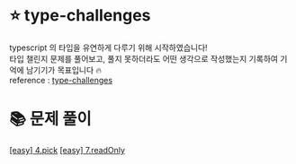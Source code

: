 # ⭐️ type-challenges

typescript 의 타입을 유연하게 다루기 위해 시작하였습니다! <br />
타입 챌린지 문제를 풀어보고, 풀지 못하더라도 어떤 생각으로 작성했는지 기록하여 기억에 남기기가 목표입니다 🔥 <br />
reference : [type-challenges](https://github.com/type-challenges/type-challenges/blob/main/README.ko.md)

# 📚 문제 풀이

[[easy] 4.pick](https://github.com/rbgksqkr/type-challenges-rbgksqkr/blob/main/easy/pick.md)
[[easy] 7.readOnly](https://github.com/rbgksqkr/type-challenges-rbgksqkr/blob/main/easy/readOnly.md)
